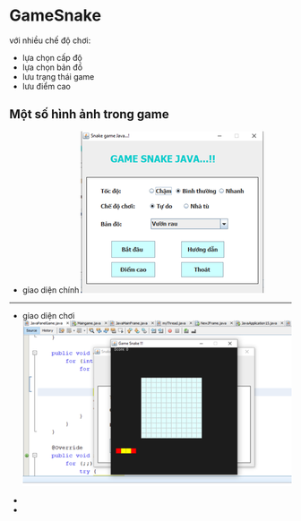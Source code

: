 # GameSnake

với nhiều chế độ chơi:
- lựa chọn cấp độ
- lựa chọn bản đồ
- lưu trạng thái game
- lưu điểm cao
## Một số hình ảnh trong game
* giao diện chính
![alt](img/home.png)
_________________________________
* giao diện chơi
![alt](img/play.png)
- [^1]: D12QTANM
- [^2]: Nhóm ăn kem
